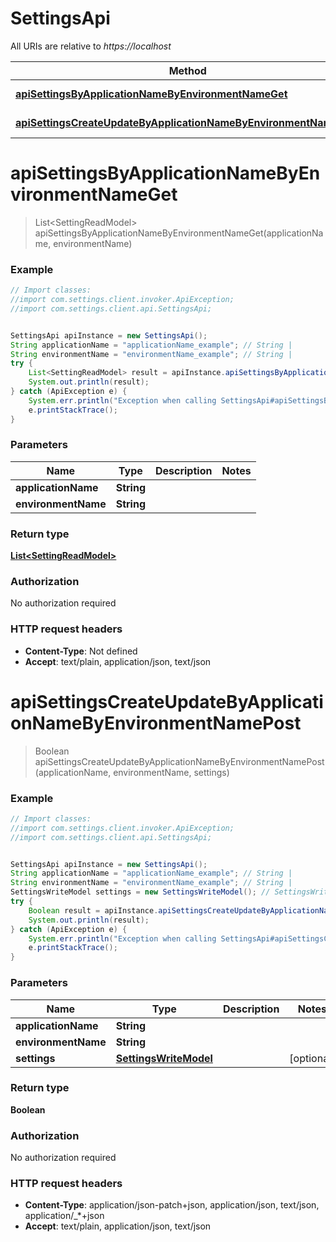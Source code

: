 # SettingsApi

All URIs are relative to *https://localhost*

Method | HTTP request | Description
------------- | ------------- | -------------
[**apiSettingsByApplicationNameByEnvironmentNameGet**](SettingsApi.md#apiSettingsByApplicationNameByEnvironmentNameGet) | **GET** /api/settings/{applicationName}/{environmentName} | 
[**apiSettingsCreateUpdateByApplicationNameByEnvironmentNamePost**](SettingsApi.md#apiSettingsCreateUpdateByApplicationNameByEnvironmentNamePost) | **POST** /api/settings/create-update/{applicationName}/{environmentName} | 


<a name="apiSettingsByApplicationNameByEnvironmentNameGet"></a>
# **apiSettingsByApplicationNameByEnvironmentNameGet**
> List&lt;SettingReadModel&gt; apiSettingsByApplicationNameByEnvironmentNameGet(applicationName, environmentName)



### Example
```java
// Import classes:
//import com.settings.client.invoker.ApiException;
//import com.settings.client.api.SettingsApi;


SettingsApi apiInstance = new SettingsApi();
String applicationName = "applicationName_example"; // String | 
String environmentName = "environmentName_example"; // String | 
try {
    List<SettingReadModel> result = apiInstance.apiSettingsByApplicationNameByEnvironmentNameGet(applicationName, environmentName);
    System.out.println(result);
} catch (ApiException e) {
    System.err.println("Exception when calling SettingsApi#apiSettingsByApplicationNameByEnvironmentNameGet");
    e.printStackTrace();
}
```

### Parameters

Name | Type | Description  | Notes
------------- | ------------- | ------------- | -------------
 **applicationName** | **String**|  |
 **environmentName** | **String**|  |

### Return type

[**List&lt;SettingReadModel&gt;**](SettingReadModel.md)

### Authorization

No authorization required

### HTTP request headers

 - **Content-Type**: Not defined
 - **Accept**: text/plain, application/json, text/json

<a name="apiSettingsCreateUpdateByApplicationNameByEnvironmentNamePost"></a>
# **apiSettingsCreateUpdateByApplicationNameByEnvironmentNamePost**
> Boolean apiSettingsCreateUpdateByApplicationNameByEnvironmentNamePost(applicationName, environmentName, settings)



### Example
```java
// Import classes:
//import com.settings.client.invoker.ApiException;
//import com.settings.client.api.SettingsApi;


SettingsApi apiInstance = new SettingsApi();
String applicationName = "applicationName_example"; // String | 
String environmentName = "environmentName_example"; // String | 
SettingsWriteModel settings = new SettingsWriteModel(); // SettingsWriteModel | 
try {
    Boolean result = apiInstance.apiSettingsCreateUpdateByApplicationNameByEnvironmentNamePost(applicationName, environmentName, settings);
    System.out.println(result);
} catch (ApiException e) {
    System.err.println("Exception when calling SettingsApi#apiSettingsCreateUpdateByApplicationNameByEnvironmentNamePost");
    e.printStackTrace();
}
```

### Parameters

Name | Type | Description  | Notes
------------- | ------------- | ------------- | -------------
 **applicationName** | **String**|  |
 **environmentName** | **String**|  |
 **settings** | [**SettingsWriteModel**](SettingsWriteModel.md)|  | [optional]

### Return type

**Boolean**

### Authorization

No authorization required

### HTTP request headers

 - **Content-Type**: application/json-patch+json, application/json, text/json, application/_*+json
 - **Accept**: text/plain, application/json, text/json

